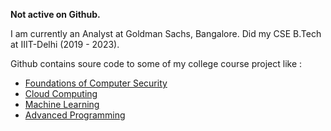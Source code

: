 **Not active on Github.**

I am currently an Analyst at Goldman Sachs, Bangalore. Did my CSE B.Tech at IIIT-Delhi (2019 - 2023). 

Github contains soure code to some of my college course project like :
- [Foundations of Computer Security](https://github.com/kushaljuneja/fcs-course-project)
- [Cloud Computing](https://github.com/kushaljuneja/daku-cloud-project)
- [Machine Learning](https://github.com/kushaljuneja/ml-project-solar-intensity-estimation)
- [Advanced Programming](https://github.com/kushaljuneja/ap-final-project-game)



